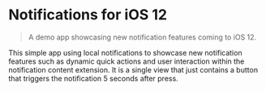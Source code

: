 # Notifications for iOS 12 
> A demo app showcasing new notification features coming to iOS 12.

This simple app using local notifications to showcase new notification features such as dynamic quick actions and user interaction within the notification content extension. It is a single view that just contains a button that triggers the notification 5 seconds after press.

